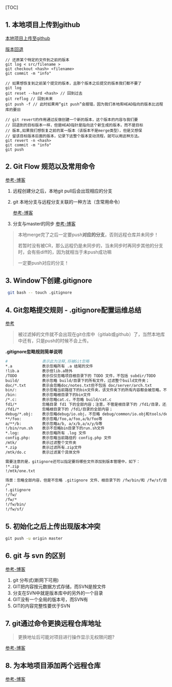 [TOC]

## 1. 本地项目上传到github ##

[本地项目上传至github](https://www.cnblogs.com/shenchanghui/p/7184101.html)

[版本回退](https://blog.csdn.net/yxlshk/article/details/79944535)

```
// 还原某个特定的文件到之前的版本
git log < src/filename >
git checkout <hash> <filename>
git commit -m "info"

// 如果想恢复到之前某个提交的版本，且那个版本之后提交的版本我们都不要了
git log
git reset --hard <hash> // 回到过去
git reflog // 回到未来
git push -f // 此时如果用“git push”会报错，因为我们本地库HEAD指向的版本比远程库的要旧

// git revert的作用通过反做创建一个新的版本，这个版本的内容与我们要
// 回退到的目标版本一样，但是HEAD指针是指向这个新生成的版本，而不是目标
// 版本,如果我们想恢复之前的某一版本（该版本不是merge类型），但是又想保
// 留该目标版本后面的版本，记录下这整个版本变动流程，就可以用这种方法。
git revert -n <hash>
git commit -m "info"
git push
```

## 2. Git Flow 规范以及常用命令 ##

[参考-博客](https://cloud.tencent.com/developer/news/207575)

1. 远程创建分之后，本地git pull后会出现相应的分支


2. git 本地分支与远程分支关联的一种方法（含常用命令）

    [参考-博客](https://www.cnblogs.com/a-flydog/p/5520999.html)


3. 分支与master的同步
    [参考-博客](https://blog.csdn.net/sunxiaofre/article/details/81191827)

  > 本地merge完了之后一定要push**对应的分支**，否则远程仓库并未同步！
  >
  > 若暂时没有被CR，那么远程仍是未同步的，当未同步时再同步其他的分支时，会有些diff的，因为就相当于未push成功嘛
  >
  > 一定要push对应的分支！


## 3. Window下创建.gitignore ##

```bash
 git bash -- touch .gitignore
```

## 4. Git忽略提交规则 - .gitignore配置运维总结 ##

[参考](https://www.cnblogs.com/kevingrace/p/5690241.html)

> 被过滤掉的文件就不会出现在git仓库中（gitlab或github）了，当然本地库中还有，只是push的时候不会上传。

**.gitignore忽略规则简单说明**

```bash
#               表示此为注释,将被Git忽略
*.a             表示忽略所有 .a 结尾的文件
!lib.a          表示但lib.a除外
/TODO           表示仅仅忽略项目根目录下的 TODO 文件，不包括 subdir/TODO
build/          表示忽略 build/目录下的所有文件，过滤整个build文件夹；
doc/*.txt       表示会忽略doc/notes.txt但不包括 doc/server/arch.txt
bin/:           表示忽略当前路径下的bin文件夹，该文件夹下的所有内容都会被忽略，不忽略 bin 文件
/bin:           表示忽略根目录下的bin文件
/*.c:           表示忽略cat.c，不忽略 build/cat.c
fd1/*			忽略目录 fd1 下的全部内容；注意，不管是根目录下的 /fd1/目录，还是某个子目录 /child/fd1/目录，都会被忽略；
/fd1/*			忽略根目录下的 /fd1/目录的全部内容；
debug/*.obj:    表示忽略debug/io.obj，不忽略 debug/common/io.obj和tools/debug/io.obj
**/foo:         表示忽略/foo,a/foo,a/b/foo等
a/**/b:         表示忽略a/b, a/x/b,a/x/y/b等
!/bin/run.sh    表示不忽略bin目录下的run.sh文件
*.log:          表示忽略所有 .log 文件
config.php:     表示忽略当前路径的 config.php 文件
/mtk/           表示过滤整个文件夹
*.zip           表示过滤所有.zip文件
/mtk/do.c       表示过滤某个具体文件

需要注意的是，gitignore还可以指定要将哪些文件添加到版本管理中，如下：
!*.zip
!/mtk/one.txt

场景：忽略全部内容，但是不忽略 .gitignore 文件、根目录下的 /fw/bin/和 /fw/sf/目录；注意要先对bin/的父目录使用!规则，使其不被排除。
/*
!.gitignore
!/fw/
/fw/*
!/fw/bin/
!/fw/sf/
```

## 5. 初始化之后上传出现版本冲突 ##

```cmd
git push -u origin master
```

## 6. git 与 svn 的区别 ##

[参考-博客](https://www.xuebuyuan.com/3233316.html)

1. git 分布式(断网下可用)
2. GIT把内容按元数据方式存储，而SVN是按文件
3. 分支在SVN中就是版本库中的另外的一个目录
4. GIT没有一个全局的版本号，而SVN有
5. GIT的内容完整性要优于SVN



## 7. git通过命令更换远程仓库地址 ##

> 更换地址后可能对项目进行操作显示无权限问题?

[参考-博客](https://blog.csdn.net/m0_37034294/article/details/79986198)

## 8. 为本地项目添加两个远程仓库 ##

[参考-博客](https://blog.csdn.net/run_youngman/article/details/80743862)